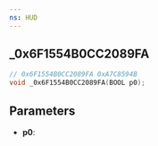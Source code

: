 ```yaml
---
ns: HUD
---
```

## _0x6F1554B0CC2089FA

```c
// 0x6F1554B0CC2089FA 0xA7C8594B
void _0x6F1554B0CC2089FA(BOOL p0);
```


## Parameters
* **p0**: 

